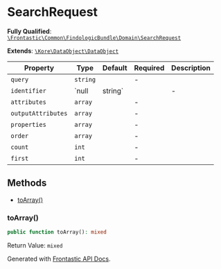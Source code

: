 #  SearchRequest

**Fully Qualified**: [`\Frontastic\Common\FindologicBundle\Domain\SearchRequest`](../../../../src/php/FindologicBundle/Domain/SearchRequest.php)

**Extends**: [`\Kore\DataObject\DataObject`](https://github.com/kore/DataObject)

Property|Type|Default|Required|Description
--------|----|-------|--------|-----------
`query` | `string` |  | - | 
`identifier` | `null|string` |  | - | 
`attributes` | `array` |  | - | 
`outputAttributes` | `array` |  | - | 
`properties` | `array` |  | - | 
`order` | `array` |  | - | 
`count` | `int` |  | - | 
`first` | `int` |  | - | 

## Methods

* [toArray()](#toarray)

### toArray()

```php
public function toArray(): mixed
```

Return Value: `mixed`

Generated with [Frontastic API Docs](https://github.com/FrontasticGmbH/apidocs).
